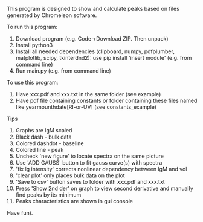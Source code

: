 This program is designed to show and calculate peaks based on files generated by Chromeleon software.

To run this program:
1) Download program (e.g. Code->Download ZIP. Then unpack)
2) Install python3
3) Install all needed dependencies (clipboard, numpy, pdfplumber, matplotlib, scipy, tkinterdnd2): use pip install 'insert module' (e.g. from command line)
4) Run main.py (e.g. from command line)

To use this program:
1) Have xxx.pdf and xxx.txt in the same folder (see example)
2) Have pdf file containing constants or folder containing these files named like yearmounthdate[RI-or-UV] (see constants_example)

Tips
1) Graphs are lgM scaled
2) Black dash - bulk data
3) Colored dashdot - baseline
4) Colored line - peak
5) Uncheck 'new figure' to locate spectra on the same picture
6) Use 'ADD GAUSS' button to fit gauss curve(s) with spectra
7) 'fix lg intensity' corrects nonlinear dependency between lgM and vol
8) 'clear plot' only places bulk data on the plot
9) 'Save to csv' button saves to folder with xxx.pdf and xxx.txt
10) Press 'Show 2nd der' on graph to view second derivative and manually find peaks by its minimum
11) Peaks characteristics are shown in gui console

Have fun).